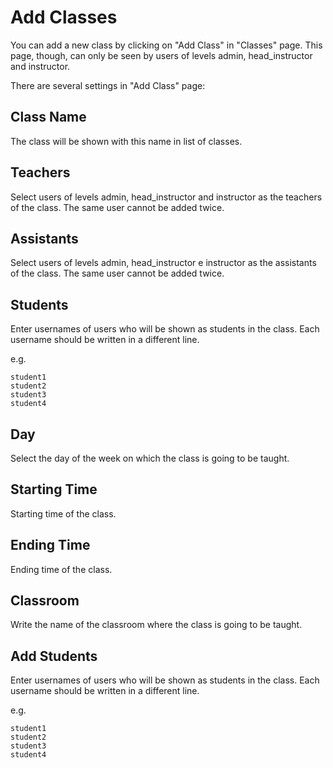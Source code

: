 Add Classes
==============

You can add a new class by clicking on "Add Class" in "Classes" page. This page, though, can only be seen by users of levels admin, head_instructor and instructor.

There are several settings in "Add Class" page:

Class Name
---------------

The class will be shown with this name in list of classes.

Teachers
---------------

Select users of levels admin, head_instructor and instructor as the teachers of the class. The same user cannot be added twice.

Assistants
---------------

Select users of levels admin, head_instructor e instructor as the assistants of the class. The same user cannot be added twice.

Students
------------

Enter usernames of users who will be shown as students in the class. Each username should be written in a different line.

e.g.

    student1
    student2
    student3
    student4
    
Day
----------

Select the day of the week on which the class is going to be taught.

Starting Time
----------

Starting time of the class.

Ending Time
-----------------------

Ending time of the class.

Classroom
-----

Write the name of the classroom where the class is going to be taught.

Add Students
------------

Enter usernames of users who will be shown as students in the class. Each username should be written in a different line.

e.g.

    student1
    student2
    student3
    student4
